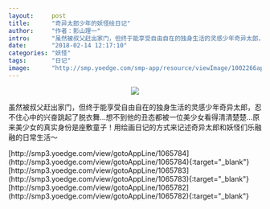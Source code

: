 ```yaml
---
layout:     post
title:      "奇异太郎少年的妖怪绘日记"
author:     "作者：影山理一"
intro:      "虽然被叔父赶出家门，但终于能享受自由自在的独身生活的灵感少年奇异太郎，忍不住心中的兴奋跳起了脱衣舞…想不到他的丑态都被一位美少女看得清清楚楚…原来美少女的真实身份是座敷童子！用绘画日记的方式来记述奇异太郎和妖怪们乐融融的日常生活～"
date:       "2018-02-14 12:17:10"
categories: "妖怪"
tags:       "日记"
image:      "http://smp.yoedge.com/smp-app/resource/viewImage/1002266appline.png"
---
```

<div style="text-align: center">
<p><img src="http://smp.yoedge.com/smp-app/resource/viewImage/1002266appline.png"/></p>
</div>
<p class="post-meta">
<span>虽然被叔父赶出家门，但终于能享受自由自在的独身生活的灵感少年奇异太郎，忍不住心中的兴奋跳起了脱衣舞…想不到他的丑态都被一位美少女看得清清楚楚…原来美少女的真实身份是座敷童子！用绘画日记的方式来记述奇异太郎和妖怪们乐融融的日常生活～</span>
</p>
[http://smp3.yoedge.com/view/gotoAppLine/1065784](http://smp3.yoedge.com/view/gotoAppLine/1065784){:target="_blank"}
[http://smp3.yoedge.com/view/gotoAppLine/1065783](http://smp3.yoedge.com/view/gotoAppLine/1065783){:target="_blank"}
[http://smp3.yoedge.com/view/gotoAppLine/1065782](http://smp3.yoedge.com/view/gotoAppLine/1065782){:target="_blank"}



